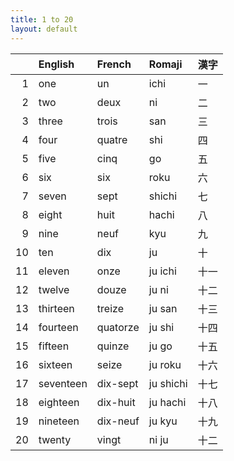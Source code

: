 ```yaml
---
title: 1 to 20
layout: default
---
```


|    | English   | French   | Romaji    | 漢字 |
|---:|:----------|:---------|:----------|:-----|
|  1 | one       | un       | ichi      |一    |
|  2 | two       | deux     | ni        |二    |
|  3 | three     | trois    | san       |三    |
|  4 | four      | quatre   | shi       |四    |
|  5 | five      | cinq     | go        |五    |
|  6 | six       | six      | roku      |六    |
|  7 | seven     | sept     | shichi    |七    |
|  8 | eight     | huit     | hachi     |八    |
|  9 | nine      | neuf     | kyu       |九    |
| 10 | ten       | dix      | ju        |十    |
| 11 | eleven    | onze     | ju ichi   |十一  |
| 12 | twelve    | douze    | ju ni     |十二  |
| 13 | thirteen  | treize   | ju san    |十三  |
| 14 | fourteen  | quatorze | ju shi    |十四  |
| 15 | fifteen   | quinze   | ju go     |十五  |
| 16 | sixteen   | seize    | ju roku   |十六  |
| 17 | seventeen | dix-sept | ju shichi |十七  |
| 18 | eighteen  | dix-huit | ju hachi  |十八  |
| 19 | nineteen  | dix-neuf | ju kyu    |十九  |
| 20 | twenty    | vingt    | ni ju     |十二  |
